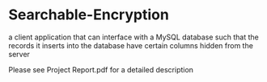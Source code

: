 # Searchable-Encryption
a client application that can interface with a MySQL database such that the records it inserts into the database have certain columns hidden from the server

Please see Project Report.pdf for a detailed description
